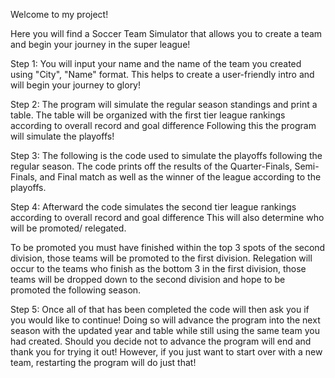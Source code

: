 Welcome to my project!

Here you will find a Soccer Team Simulator that allows you to create a team and begin your journey in the super league!

Step 1:
You will input your name and the name of the team you created using "City", "Name" format.
This helps to create a user-friendly intro and will begin your journey to glory!

Step 2:
The program will simulate the regular season standings and print a table.
The table will be organized with the first tier league rankings according to overall record and goal difference
Following this the program will simulate the playoffs!

Step 3:
The following is the code used to simulate the playoffs following the regular season.
The code prints off the results of the Quarter-Finals, Semi-Finals, and Final match as well as the winner of the league
according to the playoffs.

Step 4:
Afterward the code simulates the second tier league rankings according to overall record and goal difference
This will also determine who will be promoted/ relegated.

To be promoted you must have finished within the top 3 spots of the second division, those teams will be promoted to
the first division.
Relegation will occur to the teams who finish as the bottom 3 in the first division, those teams will be dropped down to
the second division and hope to be promoted the following season.

Step 5:
Once all of that has been completed the code will then ask you if you would like to continue!
Doing so will advance the program into the next season with the updated year and table while still using the same team
you had created.
Should you decide not to advance the program will end and thank you for trying it out!
However, if you just want to start over with a new team, restarting the program will do just that!
